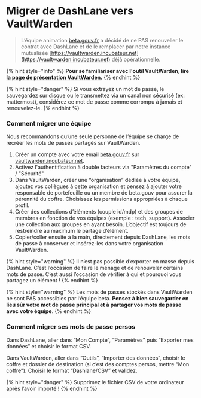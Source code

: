 # Migrer de DashLane vers VaultWarden

> L’équipe animation [beta.gouv.fr](http://beta.gouv.fr) a décidé de ne PAS renouveller le contrat avec DashLane et de le remplacer par notre instance mutualisée [https://vaultwarden.incubateur.net](https://vaultwarden.incubateur.net) déjà opérationnelle.

{% hint style="info" %}
**Pour se familiariser avec l'outil VaultWarden, lire** [**la page de présentation VaultWarden**](./)**.**
{% endhint %}

{% hint style="danger" %}
Si vous extrayez un mot de passe, le sauvegardez sur disque ou le transmettez via un canal non sécurisé (ex: mattermost), considérez ce mot de passe comme corrompu à jamais et renouvelez-le.
{% endhint %}

### Comment migrer une équipe <a href="#comment-migrer-une-equipe" id="comment-migrer-une-equipe"></a>

Nous recommandons qu’une seule personne de l’équipe se charge de recréer les mots de passes partagés sur VaultWarden.

1. Créer un compte avec votre email [beta.gouv.fr](http://beta.gouv.fr) sur [vaultwarden.incubateur.net](https://vaultwarden.incubateur.net).
2. Activez l'authentification à double facteurs via "Paramètres du compte" / "Sécurité"
3. Dans VaultWarden, créer une “organisation” dédiée à votre équipe, ajoutez vos collègues à cette organisation et pensez à ajouter votre responsable de portefeuille ou un membre de beta.gouv pour assurer la pérennité du coffre. Choisissez les permissions appropriées à chaque profil.
4. Créer des collections d’éléments (couple id/mdp) et des groupes de membres en fonction de vos équipes (exemple : tech, support). Associer une collection aux groupes en ayant besoin. L’objectif est toujours de restreindre au maximum le partage d’élément.
5. Copier/coller ensuite à la main, directement depuis DashLane, les mots de passe à conserver et insérez-les dans votre organisation VaultWarden.

{% hint style="warning" %}
Il n’est pas possible d’exporter en masse depuis DashLane. C’est l’occasion de faire le ménage et de renouveler certains mots de passe. C’est aussi l’occasion de vérifier à qui et pourquoi vous partagez un élément !
{% endhint %}

{% hint style="warning" %}
Les mots de passes stockés dans VaultWarden ne sont PAS accessibles par l’équipe beta. **Pensez à bien sauvegarder en lieu sûr votre mot de passe principal et à partager vos mots de passe avec votre équipe**.
{% endhint %}

### Comment migrer ses mots de passe persos <a href="#comment-migrer-ses-mots-de-passe-persos" id="comment-migrer-ses-mots-de-passe-persos"></a>

Dans DashLane, aller dans “Mon Compte”, “Paramètres” puis “Exporter mes données” et choisir le format CSV.

Dans VaultWarden, aller dans “Outils”, “Importer des données”, choisir le coffre et dossier de destination (si c’est des comptes persos, mettre “Mon coffre”). Choisir le format “Dashlane/CSV” et validez.

{% hint style="danger" %}
Supprimez le fichier CSV de votre ordinateur après l’avoir importé !
{% endhint %}
